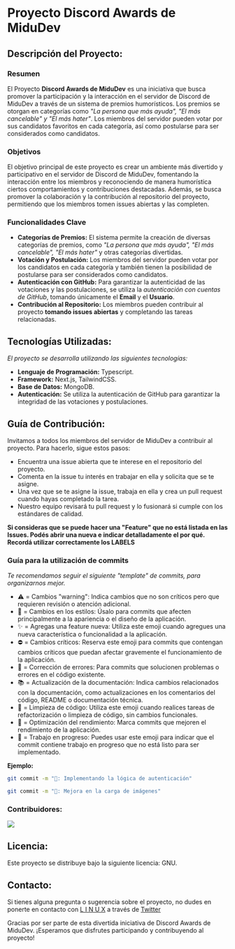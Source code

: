 # Proyecto Discord Awards de MiduDev

## Descripción del Proyecto:

### Resumen

El Proyecto **Discord Awards de MiduDev** es una iniciativa que busca promover la participación y la interacción en el servidor de Discord de MiduDev a través de un sistema de premios humorísticos. Los premios se otorgan en categorías como _"La persona que más ayuda", "El más cancelable" y "El más hater"_.
Los miembros del servidor pueden votar por sus candidatos favoritos en cada categoría, así como postularse para ser considerados como candidatos.

### Objetivos

El objetivo principal de este proyecto es crear un ambiente más divertido y participativo en el servidor de Discord de MiduDev,
fomentando la interacción entre los miembros y reconociendo de manera humorística ciertos comportamientos y contribuciones destacadas.
Además, se busca promover la colaboración y la contribución al repositorio del proyecto,
permitiendo que los miembros tomen issues abiertas y las completen.

### Funcionalidades Clave

- **Categorías de Premios:** El sistema permite la creación de diversas categorías de premios, como _"La persona que más ayuda", "El más cancelable", "El más hater"_ y otras categorías divertidas.
- **Votación y Postulación:** Los miembros del servidor pueden votar por los candidatos en cada categoría y también tienen la posibilidad de postularse para ser considerados como candidatos.
- **Autenticación con GitHub:** Para garantizar la autenticidad de las votaciones y las postulaciones, se utiliza la _autenticación con cuentas de GitHub_, tomando únicamente el **Email** y el **Usuario**.
- **Contribución al Repositorio:** Los miembros pueden contribuir al proyecto **tomando issues abiertas** y completando las tareas relacionadas.

## Tecnologías Utilizadas:

_El proyecto se desarrolla utilizando las siguientes tecnologías:_

- **Lenguaje de Programación:** Typescript.
- **Framework:** Next.js, TailwindCSS.
- **Base de Datos:** MongoDB.
- **Autenticación:** Se utiliza la autenticación de GitHub para garantizar la integridad de las votaciones y postulaciones.

## Guía de Contribución:

Invitamos a todos los miembros del servidor de MiduDev a contribuir al proyecto. Para hacerlo, sigue estos pasos:

- Encuentra una issue abierta que te interese en el repositorio del proyecto.
- Comenta en la issue tu interés en trabajar en ella y solicita que se te asigne.
- Una vez que se te asigne la issue, trabaja en ella y crea un pull request cuando hayas completado la tarea.
- Nuestro equipo revisará tu pull request y lo fusionará si cumple con los estándares de calidad.

**Si consideras que se puede hacer una "Feature" que no está listada en las Issues. Podés abrir una nueva e indicar detalladamente el por qué. Recordá utilizar correctamente los LABELS**

### Guía para la utilización de commits

_Te recomendamos seguir el siguiente "template" de commits, para organizarnos mejor._

- ⚠️ = Cambios "warning": Indica cambios que no son críticos pero que requieren revisión o atención adicional.
- 🌈 = Cambios en los estilos: Úsalo para commits que afecten principalmente a la apariencia o el diseño de la aplicación.
- ✨ = Agregas una feature nueva: Utiliza este emoji cuando agregues una nueva característica o funcionalidad a la aplicación.
- ⛔ = Cambios críticos: Reserva este emoji para commits que contengan cambios críticos que puedan afectar gravemente el funcionamiento de la aplicación.
- 🐛 = Corrección de errores: Para commits que solucionen problemas o errores en el código existente.
- 📚 = Actualización de la documentación: Indica cambios relacionados con la documentación, como actualizaciones en los comentarios del código, README o documentación técnica.
- 🧹 = Limpieza de código: Utiliza este emoji cuando realices tareas de refactorización o limpieza de código, sin cambios funcionales.
- 🚀 = Optimización del rendimiento: Marca commits que mejoren el rendimiento de la aplicación.
- 🚧 = Trabajo en progreso: Puedes usar este emoji para indicar que el commit contiene trabajo en progreso que no está listo para ser implementado.

**Ejemplo:**

```bash
git commit -m "🚧: Implementando la lógica de autenticación"
```

```bash
git commit -m "🚀: Mejora en la carga de imágenes"
```

### Contribuidores:

<a href="https://github.com/GeraAlcantara/Votaciones_Premios_Front_end/graphs/contributors">
  <img src="https://contrib.rocks/image?repo=GeraAlcantara/Votaciones_Premios_Front_end" />
</a>

## Licencia:

Este proyecto se distribuye bajo la siguiente licencia: GNU.

## Contacto:

Si tienes alguna pregunta o sugerencia sobre el proyecto, no dudes en ponerte en contacto con [L I N U X](https://github.com/linuxmobile) a través de [Twitter](https://twitter.com/linuxmobileok)

Gracias por ser parte de esta divertida iniciativa de Discord Awards de MiduDev. ¡Esperamos que disfrutes participando y contribuyendo al proyecto!
